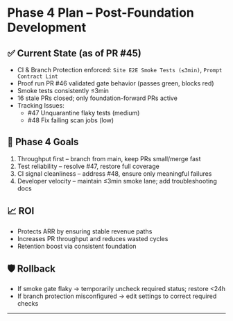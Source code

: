 # Phase 4 Plan – Post-Foundation Development

## ✅ Current State (as of PR #45)
- CI & Branch Protection enforced: `Site E2E Smoke Tests (≤3min)`, `Prompt Contract Lint`
- Proof run PR #46 validated gate behavior (passes green, blocks red)
- Smoke tests consistently ≤3min
- 16 stale PRs closed; only foundation-forward PRs active
- Tracking Issues:
  - #47 Unquarantine flaky tests (medium)
  - #48 Fix failing scan jobs (low)

## 🎯 Phase 4 Goals
1. Throughput first – branch from main, keep PRs small/merge fast
2. Test reliability – resolve #47, restore full coverage
3. CI signal cleanliness – address #48, ensure only meaningful failures
4. Developer velocity – maintain ≤3min smoke lane; add troubleshooting docs

## 📈 ROI
- Protects ARR by ensuring stable revenue paths
- Increases PR throughput and reduces wasted cycles
- Retention boost via consistent foundation

## 🛡 Rollback
- If smoke gate flaky → temporarily uncheck required status; restore <24h
- If branch protection misconfigured → edit settings to correct required checks

---